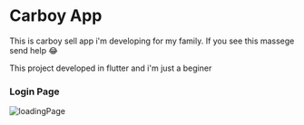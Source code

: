 # Carboy App

This is carboy sell app i'm developing for my family.
If you see this massege send help 😂

This project developed in flutter and i'm just a beginer


### Login Page

![loadingPage](https://user-images.githubusercontent.com/19607985/175465705-a46adbac-3a39-47e3-bacd-484aae7bab91.png)
